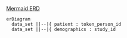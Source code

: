 [Mermaid ERD](https://mermaid.js.org/syntax/entityRelationshipDiagram.html)

```mermaid
erDiagram
  data_set ||--|{ patient : token_person_id
  data_set ||--|{ demographics : study_id
```
